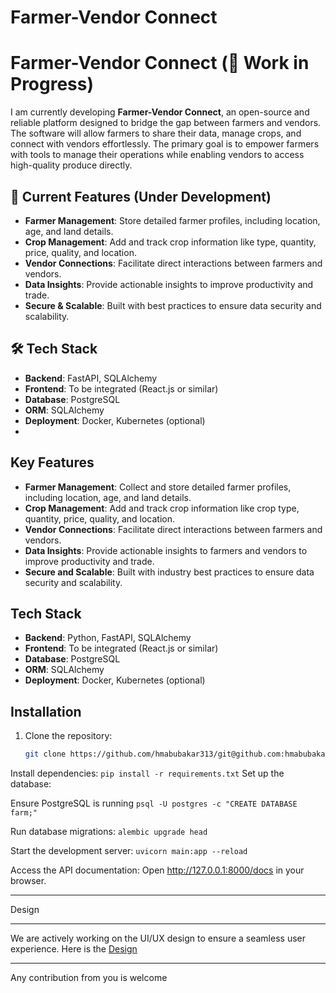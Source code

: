 # Farmer-Vendor Connect

# Farmer-Vendor Connect (🚧 Work in Progress)  

I am currently developing **Farmer-Vendor Connect**, an open-source and reliable platform designed to bridge the gap between farmers and vendors. The software will allow farmers to share their data, manage crops, and connect with vendors effortlessly. The primary goal is to empower farmers with tools to manage their operations while enabling vendors to access high-quality produce directly.  

## 🚀 Current Features (Under Development)  

- **Farmer Management**: Store detailed farmer profiles, including location, age, and land details.  
- **Crop Management**: Add and track crop information like type, quantity, price, quality, and location.  
- **Vendor Connections**: Facilitate direct interactions between farmers and vendors.  
- **Data Insights**: Provide actionable insights to improve productivity and trade.  
- **Secure & Scalable**: Built with best practices to ensure data security and scalability.  

## 🛠️ Tech Stack  

- **Backend**: FastAPI, SQLAlchemy  
- **Frontend**: To be integrated (React.js or similar)  
- **Database**: PostgreSQL  
- **ORM**: SQLAlchemy  
- **Deployment**: Docker, Kubernetes (optional)
- 
## Key Features

- **Farmer Management**: Collect and store detailed farmer profiles, including location, age, and land details.
- **Crop Management**: Add and track crop information like crop type, quantity, price, quality, and location.
- **Vendor Connections**: Facilitate direct interactions between farmers and vendors.
- **Data Insights**: Provide actionable insights to farmers and vendors to improve productivity and trade.
- **Secure and Scalable**: Built with industry best practices to ensure data security and scalability.

## Tech Stack

- **Backend**: Python, FastAPI, SQLAlchemy
- **Frontend**: To be integrated (React.js or similar)
- **Database**: PostgreSQL
- **ORM**: SQLAlchemy
- **Deployment**: Docker, Kubernetes (optional)

## Installation

1. Clone the repository:
   ```bash
   git clone https://github.com/hmabubakar313/git@github.com:hmabubakar313/connect-farmer.git
   ```
Install dependencies:
    ```pip install -r requirements.txt```
Set up the database:

 Ensure PostgreSQL is running
    ```psql -U postgres -c "CREATE DATABASE farm;"```

Run database migrations:
    ```alembic upgrade head```

Start the development server:
    ```uvicorn main:app --reload```

Access the API documentation: Open http://127.0.0.1:8000/docs in your browser.

<hr>
Design
<hr>

We are actively working on the UI/UX design to ensure a seamless user experience. Here is the [Design](https://www.figma.com/design/mnDQVJ49yReQxtGwtBEA02/Agricultural-Products-Rural-Entrepreneurship%E2%80%AFManagement-System--AgriConnect-Hub--Community-)

<hr>

Any contribution from you is welcome
